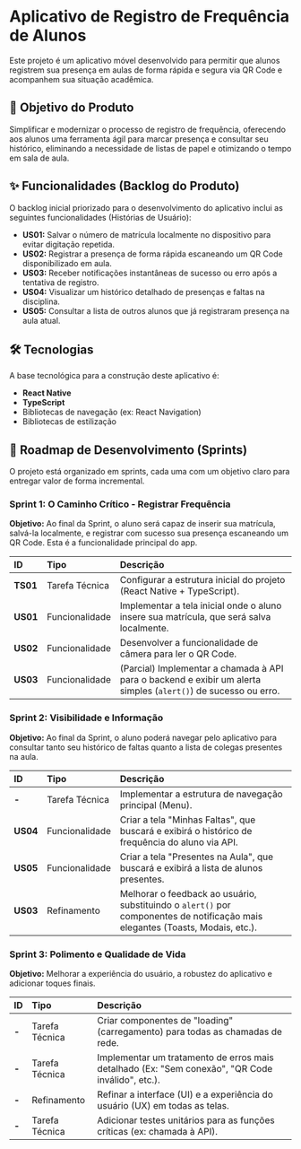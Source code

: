 # Aplicativo de Registro de Frequência de Alunos

Este projeto é um aplicativo móvel desenvolvido para permitir que alunos registrem sua presença em aulas de forma rápida e segura via QR Code e acompanhem sua situação acadêmica.

## 🎯 Objetivo do Produto

Simplificar e modernizar o processo de registro de frequência, oferecendo aos alunos uma ferramenta ágil para marcar presença e consultar seu histórico, eliminando a necessidade de listas de papel e otimizando o tempo em sala de aula.

## ✨ Funcionalidades (Backlog do Produto)

O backlog inicial priorizado para o desenvolvimento do aplicativo inclui as seguintes funcionalidades (Histórias de Usuário):

- **US01:** Salvar o número de matrícula localmente no dispositivo para evitar digitação repetida.
- **US02:** Registrar a presença de forma rápida escaneando um QR Code disponibilizado em aula.
- **US03:** Receber notificações instantâneas de sucesso ou erro após a tentativa de registro.
- **US04:** Visualizar um histórico detalhado de presenças e faltas na disciplina.
- **US05:** Consultar a lista de outros alunos que já registraram presença na aula atual.

## 🛠️ Tecnologias

A base tecnológica para a construção deste aplicativo é:

- **React Native**
- **TypeScript**
- Bibliotecas de navegação (ex: React Navigation)
- Bibliotecas de estilização

## 🚀 Roadmap de Desenvolvimento (Sprints)

O projeto está organizado em sprints, cada uma com um objetivo claro para entregar valor de forma incremental.

### Sprint 1: O Caminho Crítico - Registrar Frequência
**Objetivo:** Ao final da Sprint, o aluno será capaz de inserir sua matrícula, salvá-la localmente, e registrar com sucesso sua presença escaneando um QR Code. Esta é a funcionalidade principal do app.

| ID | Tipo | Descrição |
| :--- | :--- | :--- |
| **TS01** | Tarefa Técnica | Configurar a estrutura inicial do projeto (React Native + TypeScript). |
| **US01** | Funcionalidade | Implementar a tela inicial onde o aluno insere sua matrícula, que será salva localmente. |
| **US02** | Funcionalidade | Desenvolver a funcionalidade de câmera para ler o QR Code. |
| **US03** | Funcionalidade | (Parcial) Implementar a chamada à API para o backend e exibir um alerta simples (`alert()`) de sucesso ou erro. |

### Sprint 2: Visibilidade e Informação
**Objetivo:** Ao final da Sprint, o aluno poderá navegar pelo aplicativo para consultar tanto seu histórico de faltas quanto a lista de colegas presentes na aula.

| ID | Tipo | Descrição |
| :--- | :--- | :--- |
| **-** | Tarefa Técnica | Implementar a estrutura de navegação principal (Menu). |
| **US04** | Funcionalidade | Criar a tela "Minhas Faltas", que buscará e exibirá o histórico de frequência do aluno via API. |
| **US05** | Funcionalidade | Criar a tela "Presentes na Aula", que buscará e exibirá a lista de alunos presentes. |
| **US03** | Refinamento | Melhorar o feedback ao usuário, substituindo o `alert()` por componentes de notificação mais elegantes (Toasts, Modais, etc.). |

### Sprint 3: Polimento e Qualidade de Vida
**Objetivo:** Melhorar a experiência do usuário, a robustez do aplicativo e adicionar toques finais.

| ID | Tipo | Descrição |
| :--- | :--- | :--- |
| **-** | Tarefa Técnica | Criar componentes de "loading" (carregamento) para todas as chamadas de rede. |
| **-** | Tarefa Técnica | Implementar um tratamento de erros mais detalhado (Ex: "Sem conexão", "QR Code inválido", etc.). |
| **-** | Refinamento | Refinar a interface (UI) e a experiência do usuário (UX) em todas as telas. |
| **-** | Tarefa Técnica | Adicionar testes unitários para as funções críticas (ex: chamada à API). |